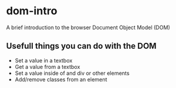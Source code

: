 # dom-intro

A brief introduction to the browser Document Object Model (DOM)

## Usefull things you can do with the DOM

* Set a value in a textbox
* Get a value from a textbox
* Set a value inside of and div or other elements
* Add/remove classes from an element
